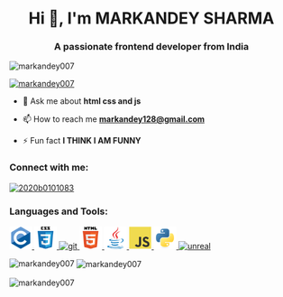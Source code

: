 <h1 align="center">Hi 👋, I'm MARKANDEY SHARMA</h1>
<h3 align="center">A passionate frontend developer from India</h3>

<p align="left"> <img src="https://komarev.com/ghpvc/?username=markandey007&label=Profile%20views&color=0e75b6&style=flat" alt="markandey007" /> </p>

<p align="left"> <a href="https://github.com/ryo-ma/github-profile-trophy"><img src="https://github-profile-trophy.vercel.app/?username=markandey007" alt="markandey007" /></a> </p>

- 💬 Ask me about **html css and js**

- 📫 How to reach me **markandey128@gmail.com**

- ⚡ Fun fact **I THINK I AM FUNNY**

<h3 align="left">Connect with me:</h3>
<p align="left">
<a href="https://www.hackerrank.com/2020b0101083" target="blank"><img align="center" src="https://raw.githubusercontent.com/rahuldkjain/github-profile-readme-generator/master/src/images/icons/Social/hackerrank.svg" alt="2020b0101083" height="30" width="40" /></a>
</p>

<h3 align="left">Languages and Tools:</h3>
<p align="left"> <a href="https://www.cprogramming.com/" target="_blank" rel="noreferrer"> <img src="https://raw.githubusercontent.com/devicons/devicon/master/icons/c/c-original.svg" alt="c" width="40" height="40"/> </a> <a href="https://www.w3schools.com/css/" target="_blank" rel="noreferrer"> <img src="https://raw.githubusercontent.com/devicons/devicon/master/icons/css3/css3-original-wordmark.svg" alt="css3" width="40" height="40"/> </a> <a href="https://git-scm.com/" target="_blank" rel="noreferrer"> <img src="https://www.vectorlogo.zone/logos/git-scm/git-scm-icon.svg" alt="git" width="40" height="40"/> </a> <a href="https://www.w3.org/html/" target="_blank" rel="noreferrer"> <img src="https://raw.githubusercontent.com/devicons/devicon/master/icons/html5/html5-original-wordmark.svg" alt="html5" width="40" height="40"/> </a> <a href="https://www.java.com" target="_blank" rel="noreferrer"> <img src="https://raw.githubusercontent.com/devicons/devicon/master/icons/java/java-original.svg" alt="java" width="40" height="40"/> </a> <a href="https://developer.mozilla.org/en-US/docs/Web/JavaScript" target="_blank" rel="noreferrer"> <img src="https://raw.githubusercontent.com/devicons/devicon/master/icons/javascript/javascript-original.svg" alt="javascript" width="40" height="40"/> </a> <a href="https://www.python.org" target="_blank" rel="noreferrer"> <img src="https://raw.githubusercontent.com/devicons/devicon/master/icons/python/python-original.svg" alt="python" width="40" height="40"/> </a> <a href="https://unrealengine.com/" target="_blank" rel="noreferrer"> <img src="https://raw.githubusercontent.com/kenangundogan/fontisto/036b7eca71aab1bef8e6a0518f7329f13ed62f6b/icons/svg/brand/unreal-engine.svg" alt="unreal" width="40" height="40"/> </a> </p>

<p><img align="left" src="https://github-readme-stats.vercel.app/api/top-langs?username=markandey007&show_icons=true&locale=en&layout=compact" alt="markandey007" /></p>

<p>&nbsp;<img align="center" src="https://github-readme-stats.vercel.app/api?username=markandey007&show_icons=true&locale=en" alt="markandey007" /></p>

<p><img align="center" src="https://github-readme-streak-stats.herokuapp.com/?user=markandey007&" alt="markandey007" /></p>
